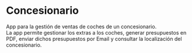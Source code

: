 # Concesionario
App para la gestión de ventas de coches de un concesionario.
<br>
La app permite gestionar los extras a los coches, generar presupuestos en PDF, enviar dichos presupuestos por Email 
y consultar la localización del concesionario.

